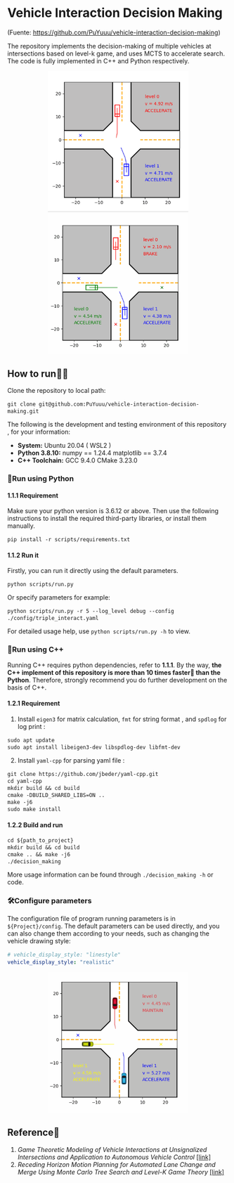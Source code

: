# Vehicle Interaction Decision Making
(Fuente: https://github.com/PuYuuu/vehicle-interaction-decision-making)

The repository implements the decision-making of multiple vehicles at intersections based on level-k game, and uses MCTS to accelerate search. The code is fully implemented in C++ and Python respectively. 

<div align=center>
  <tr>
    <td><img src="./img/sample-2.gif" width="320"/></a></td>
    <td><img src="./img/sample-3.gif" width="320"/></a></td>
  </tr>
</div>

## How to run🏃‍♂️

Clone the repository to local path:

```shell
git clone git@github.com:PuYuuu/vehicle-interaction-decision-making.git
```

The following is the development and testing environment of this repository , for your information:

- **System:** Ubuntu 20.04 ( WSL2 )
- **Python 3.8.10:** numpy == 1.24.4  matplotlib == 3.7.4
- **C++ Toolchain:** GCC 9.4.0 CMake 3.23.0

### 🐍Run using Python

#### 1.1.1 Requirement

Make sure your python version is 3.6.12 or above. Then use the following instructions to install the required third-party libraries, or install them manually.

```shell
pip install -r scripts/requirements.txt
```

#### 1.1.2 Run it

Firstly, you can run it directly using the default parameters.

```shell
python scripts/run.py
```

Or specify parameters for example:

```shell
python scripts/run.py -r 5 --log_level debug --config ./config/triple_interact.yaml
```

For detailed usage help, use `python scripts/run.py -h` to view.

### 🦈Run using C++

Running C++ requires python dependencies, refer to **1.1.1**. By the way, **the C++ implement of this repository is more than 10 times faster🚀 than the Python**. Therefore, strongly recommend you do further development on the basis of C++.

#### 1.2.1 Requirement

1. Install `eigen3` for matrix calculation, `fmt` for string format , and `spdlog` for log print :

```shell
sudo apt update
sudo apt install libeigen3-dev libspdlog-dev libfmt-dev
```

2. Install  `yaml-cpp` for parsing yaml file :

```shell
git clone https://github.com/jbeder/yaml-cpp.git
cd yaml-cpp
mkdir build && cd build
cmake -DBUILD_SHARED_LIBS=ON ..
make -j6
sudo make install
```


#### 1.2.2 Build and run

```shell
cd ${path_to_project}
mkdir build && cd build
cmake .. && make -j6
./decision_making
```

More usage information can be found through `./decision_making -h` or code.

### 🛠Configure parameters

The configuration file of program running parameters is in `${Project}/config`. The default parameters can be used directly, and you can also change them according to your needs, such as changing the vehicle drawing style:

```yaml
# vehicle_display_style: "linestyle"
vehicle_display_style: "realistic"
```
<div align=center>
  <tr>
    <td><img src="./img/sample-4.gif" width="320"/></a></td>
  </tr>
</div>

## Reference📝

1. *Game Theoretic Modeling of Vehicle Interactions at Unsignalized Intersections and Application to Autonomous Vehicle Control* [[link]](https://ieeexplore.ieee.org/abstract/document/8430842)
2. *Receding Horizon Motion Planning for Automated Lane Change and Merge Using Monte Carlo Tree Search and Level-K Game Theory*  [[link]](https://ieeexplore.ieee.org/document/9147369)
